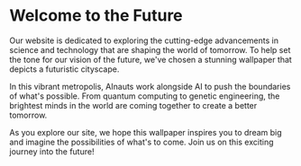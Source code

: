 <!--
Write me markdown content of website with wallpaper:

"A futuristic cityscape where AInauts work alongside AI to push the boundaries of science and technology."

The header of the page should not be copy of the text but rather a real content of the website which is using this wallpaper.
-->

<!--font:Poppins-->

# Welcome to the Future

Our website is dedicated to exploring the cutting-edge advancements in science and technology that are shaping the world of tomorrow. To help set the tone for our vision of the future, we've chosen a stunning wallpaper that depicts a futuristic cityscape.

In this vibrant metropolis, AInauts work alongside AI to push the boundaries of what's possible. From quantum computing to genetic engineering, the brightest minds in the world are coming together to create a better tomorrow.

As you explore our site, we hope this wallpaper inspires you to dream big and imagine the possibilities of what's to come. Join us on this exciting journey into the future!
